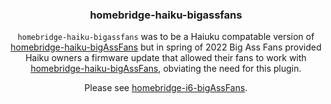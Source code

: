<span align="center">

### homebridge-haiku-bigassfans

`homebridge-haiku-bigassfans` was to be a Haiuku compatable version of [homebridge-haiku-bigAssFans](https://github.com/oogje/homebridge-i6-bigAssFans/) but in spring of 2022 Big Ass Fans provided Haiku owners a firmware update that allowed their fans to work with [homebridge-haiku-bigAssFans](https://github.com/oogje/homebridge-i6-bigAssFans/), obviating the need for this plugin.

Please see [homebridge-i6-bigAssFans](https://github.com/oogje/homebridge-i6-bigAssFans/).
